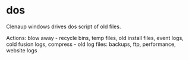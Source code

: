 dos
===

Clenaup windows drives dos script of old files.

Actions:
blow away - recycle bins, temp files, old install files, event logs, cold fusion logs, 
compress  - old log files: backups, ftp, performance, website logs


